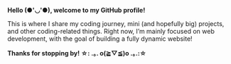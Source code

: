 **Hello (●'◡'●), welcome to my GitHub profile!**

This is where I share my coding journey, mini (and hopefully big) projects, and other coding-related things. Right now, I’m mainly focused on web development, with the goal of building a fully dynamic website!

**Thanks for stopping by! ☆: .｡. o(≧▽≦)o .｡.:☆**
<!---
NabilHilmi21/NabilHilmi21 is a ✨ special ✨ repository because its `README.md` (this file) appears on your GitHub profile.
You can click the Preview link to take a look at your changes.
--->
